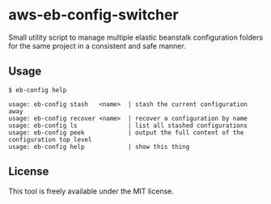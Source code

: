 # aws-eb-config-switcher

Small utility script to manage multiple elastic beanstalk configuration
folders for the same project in a consistent and safe manner.

## Usage

```shell
$ eb-config help

usage: eb-config stash   <name>  | stash the current configuration away
usage: eb-config recover <name>  | recover a configuration by name
usage: eb-config ls              | list all stashed configurations
usage: eb-config peek            | output the full content of the configuration top level
usage: eb-config help            | show this thing
```

## License

This tool is freely available under the MIT license.
